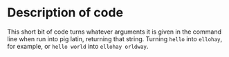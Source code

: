# Description of code

This short bit of code turns whatever arguments it is given in the command line when run into pig latin, returning that string. Turning `hello` into `ellohay`, for example, or `hello world` into `ellohay orldway`.
